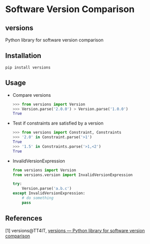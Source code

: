 # Software Version Comparison

## versions

Python library for software version comparison

## Installation

```shell
pip install versions
```

## Usage

* Compare versions

  ```python
  >>> from versions import Version
  >>> Version.parse('2.0.0') > Version.parse('1.0.0')
  True
  ```

* Test if constraints are satisfied by a version

  ```python
  >>> from versions import Constraint, Constraints
  >>> '2.0' in Constraint.parse('>1')
  True
  >>> '1.5' in Constraints.parse('>1,<2')
  True
  ```


* InvalidVersionExpression

  ```python
  from versions import Version
  from versions.version import InvalidVersionExpression

  try:
      Version.parse('a.b.c')
  except InvalidVersionExpression:
      # do something
      pass
  ```

## References

[1] versions@TT4IT, [versions — Python library for software version comparison](http://tt4it.com/resources/discuss/2221/)

